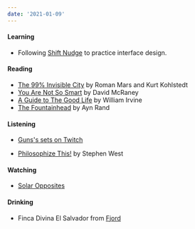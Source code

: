 ```yaml
---
date: '2021-01-09'
---
```


#### Learning

- Following [Shift Nudge](https://shiftnudge.com) to practice interface design.

#### Reading

- [The 99% Invisible City](https://99percentinvisible.org/book/) by Roman Mars and Kurt Kohlstedt
- [You Are Not So Smart](https://youarenotsosmart.com/the-book/) by David McRaney
- [A Guide to The Good Life](https://www.williambirvine.com/books) by William Irvine
- [The Fountainhead](https://aynrand.org/novels/the-fountainhead/) by Ayn Rand

#### Listening

- [Guns's sets on Twitch](https://www.twitch.tv/gunselsenol)

- [Philosophize This!](https://open.spotify.com/show/2Shpxw7dPoxRJCdfFXTWLE?si=o6tPUSh1Tw6rBmLRAL1iVQ) by Stephen West

#### Watching

- [Solar Opposites](https://www.imdb.com/title/tt8910922/?ref_=hm_tpks_tt_6_pd_tp1)

#### Drinking

- Finca Divina El Salvador from [Fjord](https://fjord-coffee.de)
